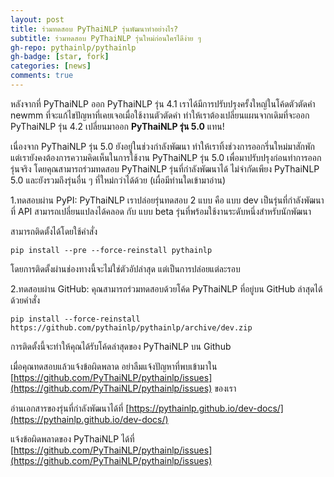 ```yaml
---
layout: post
title: ร่วมทดสอบ PyThaiNLP รุ่นพัฒนาทำอย่างไร?
subtitle: ร่วมทดสอบ PyThaiNLP รุ่นใหม่ก่อนใครไดีง่าย ๆ
gh-repo: pythainlp/pythainlp
gh-badge: [star, fork]
categories: [news]
comments: true
---
```


หลังจากที่ PyThaiNLP ออก PyThaiNLP รุ่น 4.1 เราได้มีการปรับปรุงครั้งใหญ่ในโค้ดตัวตัดคำ newmm ที่จะแก้ไขปัญหาที่เคยเจอเมื่อใช้งานตัวตัดคำ ทำให้เราต้องเปลี่ยนแผนจากเดิมที่จะออก PyThaiNLP รุ่น 4.2 เปลี่ยนมาออก **PyThaiNLP รุ่น 5.0** แทน!

เนื่องจาก PyThaiNLP รุ่น 5.0 ยังอยู่ในช่วงกำลังพัฒนา ทำให้เราทิ้งช่วงการออกรึ่นใหม่มาสักพัก แต่เรายังคงต้องการความคิดเห็นในการใช้งาน PyThaiNLP รุ่น 5.0 เพื่อมาปรับปรุงก่อนทำการออกรุ่นจริง โดยคุณสามารถร่วมทดสอบ PyThaiNLP รุ่นที่กำลังพัฒนาได้ ไม่จำกัดเพียง PyThaiNLP 5.0 และยังรวมถึงรุ่นอื่น ๆ ที่ใหม่กว่าได้ด้วย (เผื่อมีท่านใดเข้ามาอ่าน)

1.ทดสอบผ่าน PyPI: PyThaiNLP เราปล่อยรุ่นทดสอบ 2 แบบ คือ แบบ dev เป็นรุ่นที่กำลังพัฒนาที่ API สามารถเปลี่ยนแปลงได้คลอด กับ แบบ beta รุ่นที่พร้อมใช้งานระดับหนึ่งสำหรับนักพัฒนา

สามารถติดตั้งได้โดยใช้คำสั่ง

```
pip install --pre --force-reinstall pythainlp
```

โดยการติดตั้งผ่านช่องทางนี้จะไม่ใช่ตัวอัปล่าสุด แต่เป็นการปล่อยแต่ละรอบ

2.ทดสอบผ่าน GitHub: คุณสามารถร่วมทดสอบด้วยโค้ด PyThaiNLP ที่อยู่บน GitHub ล่าสุดได้ด้วยคำสั่ง

```
pip install --force-reinstall https://github.com/pythainlp/pythainlp/archive/dev.zip
```

การติดตั้งนี้จะทำให้คุณได้รับโค้ดล่าสุดของ PyThaiNLP บน Github


เมื่อคุณทดสอบแล้วแจ้งข้อผิดพลาด อย่าลืมแจ้งปัญหาที่พบเข้ามาใน [https://github.com/PyThaiNLP/pythainlp/issues](https://github.com/PyThaiNLP/pythainlp/issues) ของเรา

อ่านเอกสารของรุ่นที่กำลังพัฒนาได้ที่ [https://pythainlp.github.io/dev-docs/](https://pythainlp.github.io/dev-docs/)

แจ้งข้อผิดพลาดของ PyThaiNLP ได้ที่ [https://github.com/PyThaiNLP/pythainlp/issues](https://github.com/PyThaiNLP/pythainlp/issues)
